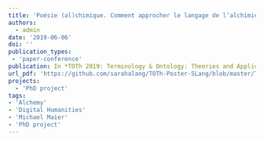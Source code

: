 ```yaml
---
title: 'Poésie (al)chimique. Comment approcher le langage de l’alchimie néo-latine du 17ème siècle à travers un thesaurus Semantic Web?'
authors:
  - admin
date: '2019-06-06'
doi: ''
publication_types:
 - 'paper-conference'
publication: In *TOTh 2019: Terminology & Ontology: Theories and Applications / Théories et applications, Université Savoie Mont-Blanc Technolac*
url_pdf: 'https://github.com/sarahalang/TOTh-Poster-SLang/blob/master/TOTh_Poster_SLang.pdf'
projects:
  - 'PhD project'
tags:
- 'Alchemy'
- 'Digital Humanities'
- 'Michael Maier'
- 'PhD project'
---
```

